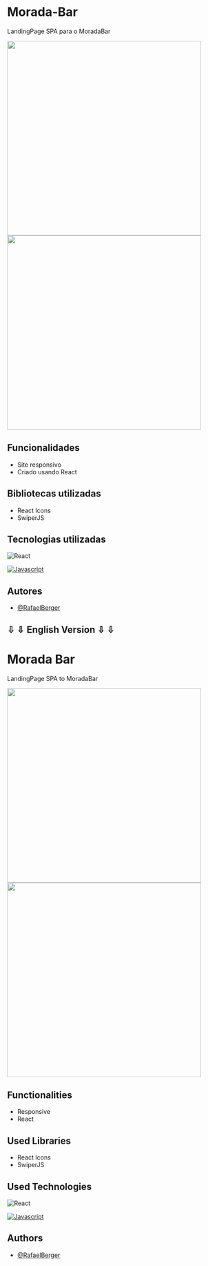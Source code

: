 # Morada-Bar

LandingPage SPA para o MoradaBar

<div align="left">
 <img src="https://user-images.githubusercontent.com/84355579/166074258-3dabb47a-2cca-4056-8fc8-2315da25156e.jpg" width="450px" />
</div>
<div>
  <img src="https://user-images.githubusercontent.com/84355579/166074264-4973d2bc-6c9d-4faa-b28a-694a39efca7e.jpg" width="450px" />
</div>


## Funcionalidades

- Site responsivo
- Criado usando React

## Bibliotecas utilizadas

- React Icons
- SwiperJS

## Tecnologias utilizadas

![React](https://img.shields.io/badge/React-0A66C2?style=for-the-badge&logo=react&logoColor=61DAFB)

[![Javascript](https://camo.githubusercontent.com/aeddc848275a1ffce386dc81c04541654ca07b2c43bbb8ad251085c962672aea/68747470733a2f2f696d672e736869656c64732e696f2f62616467652f6a6176617363726970742d2532333332333333302e7376673f7374796c653d666f722d7468652d6261646765266c6f676f3d6a617661736372697074266c6f676f436f6c6f723d253233463744463145)]()



## Autores

- [@RafaelBerger](https://www.github.com/RafaelBerger)


##  ⇩	⇩	 English Version  ⇩	⇩	


# Morada Bar

LandingPage SPA to MoradaBar

<div align="left">
 <img src="https://user-images.githubusercontent.com/84355579/166074258-3dabb47a-2cca-4056-8fc8-2315da25156e.jpg" width="450px" />
</div>
<div>
  <img src="https://user-images.githubusercontent.com/84355579/166074264-4973d2bc-6c9d-4faa-b28a-694a39efca7e.jpg" width="450px" />
</div>

## Functionalities

- Responsive
- React

## Used Libraries

- React Icons
- SwiperJS

## Used Technologies

![React](https://img.shields.io/badge/React-0A66C2?style=for-the-badge&logo=react&logoColor=61DAFB)

[![Javascript](https://camo.githubusercontent.com/aeddc848275a1ffce386dc81c04541654ca07b2c43bbb8ad251085c962672aea/68747470733a2f2f696d672e736869656c64732e696f2f62616467652f6a6176617363726970742d2532333332333333302e7376673f7374796c653d666f722d7468652d6261646765266c6f676f3d6a617661736372697074266c6f676f436f6c6f723d253233463744463145)]()



## Authors

- [@RafaelBerger](https://www.github.com/RafaelBerger)
